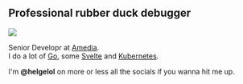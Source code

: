 ## Professional rubber duck debugger

![](https://komarev.com/ghpvc/?username=helgelol&style=flat-square&color=green&label=VIEWS)

Senior Developr at [Amedia](https://amedia.no/).  
I do a lot of [Go](https://go.dev/), some [Svelte](https://svelte.dev/) and [Kubernetes](https://kubernetes.io/).

I'm **@helgelol** on more or less all the socials if you wanna hit me up.
